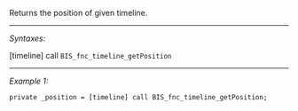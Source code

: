 Returns the position of given timeline.


---
*Syntaxes:*

[timeline] call `BIS_fnc_timeline_getPosition`

---
*Example 1:*

```sqf
private _position = [timeline] call BIS_fnc_timeline_getPosition;
```